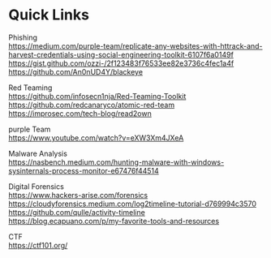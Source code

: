 # Quick Links

Phishing<br>
https://medium.com/purple-team/replicate-any-websites-with-httrack-and-harvest-credentials-using-social-engineering-toolkit-6107f6a0149f <br>
https://gist.github.com/ozzi-/2f123483f76533ee82e3736c4fec1a4f <br>
https://github.com/An0nUD4Y/blackeye <br>

Red Teaming<br>
https://github.com/infosecn1nja/Red-Teaming-Toolkit <br>
https://github.com/redcanaryco/atomic-red-team <br>
https://improsec.com/tech-blog/read2own<br>

purple Team<br>
https://www.youtube.com/watch?v=eXW3Xm4JXeA <br>



Malware Analysis<br>
https://nasbench.medium.com/hunting-malware-with-windows-sysinternals-process-monitor-e67476f44514 <br>


Digital Forensics <br>
https://www.hackers-arise.com/forensics <br>
https://cloudyforensics.medium.com/log2timeline-tutorial-d769994c3570 <br>
https://github.com/qulle/activity-timeline <br>
https://blog.ecapuano.com/p/my-favorite-tools-and-resources

CTF <br>
https://ctf101.org/ <br>



